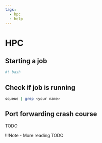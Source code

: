```yaml
---
tags:
  - hpc
  - help
---
```


# HPC

## Starting a job

```bash title="Starting script"
#! bash

```

## Check if job is running

```bash
squeue | grep <your name>
```

## Port forwarding crash course

TODO

!!!Note
    - More reading TODO
